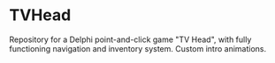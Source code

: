 # TVHead
Repository for a Delphi point-and-click game "TV Head", with fully functioning navigation and inventory system. Custom intro animations. 
